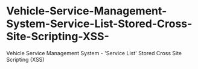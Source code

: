 # Vehicle-Service-Management-System-Service-List-Stored-Cross-Site-Scripting-XSS-
Vehicle Service Management System - 'Service List' Stored Cross Site Scripting (XSS)
